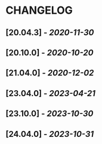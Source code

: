 # CHANGELOG


## [20.04.3] - _2020-11-30_

## [20.10.0] - _2020-10-20_

## [21.04.0] - _2020-12-02_

## [23.04.0] - _2023-04-21_

## [23.10.0] - _2023-10-30_

## [24.04.0] - _2023-10-31_

